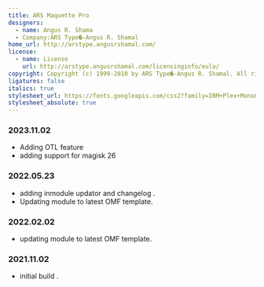 ```yaml
---
title: ARS Maquette Pro
designers:
  - name: Angus R. Shama
  - Company:ARS Type�-Angus R. Shamal
home_url: http://arstype.angusrshamal.com/
license:
  - name: License
    url: http://arstype.angusrshamal.com/licensinginfo/eula/
copyright: Copyright (c) 1999-2010 by ARS Type�-Angus R. Shamal. All rights reserved.
ligatures: false
italics: true
stylesheet_url: https://fonts.googleapis.com/css2?family=IBM+Plex+Mono&display=swap
stylesheet_absolute: true
---
```


### 2023.11.02
- Adding OTL feature
- adding support for magisk 26

### 2022.05.23
- adding inmodule updator and changelog .
- Updating module to latest OMF template.

### 2022.02.02
- updating module to latest OMF template.

### 2021.11.02
- initial build .